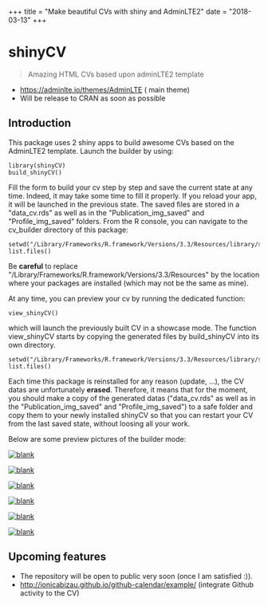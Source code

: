 +++
  title = "Make beautiful CVs with shiny and AdminLTE2"
  date = "2018-03-13"
+++

# shinyCV

> Amazing HTML CVs based upon adminLTE2 template

- https://adminlte.io/themes/AdminLTE ( main theme)
- Will be release to CRAN as soon as possible

## Introduction

This package uses 2 shiny apps to build awesome CVs based on the AdminLTE2 template.
Launch the builder by using:

```{r}
library(shinyCV)
build_shinyCV()
```

Fill the form to build your cv step by step and save the current state at any time.
Indeed, it may take some time to fill it properly. If you reload your app, it will
be launched in the previous state.
The saved files are stored in a "data_cv.rds" as well as in the 
"Publication_img_saved" and "Profile_img_saved" folders. From the R console,
you can navigate to the cv_builder directory of this package:

```{r}
setwd("/Library/Frameworks/R.framework/Versions/3.3/Resources/library/shinyCV/App/cv_builder/www/")
list.files()
```

Be **careful** to replace "/Library/Frameworks/R.framework/Versions/3.3/Resources" by
the location where your packages are installed (which may not be the same as mine).

At any time, you can preview your cv by running the dedicated function:

```{r}
view_shinyCV()
```

which will launch the previously built CV in a showcase mode. The function
view_shinyCV starts by copying the generated files by build_shinyCV into its own
directory.

```{r}
setwd("/Library/Frameworks/R.framework/Versions/3.3/Resources/library/shinyCV/App/cv_viewer/www/")
list.files()
```

Each time this package is reinstalled for any reason (update, ...), 
the CV datas are unfortunately **erased**. Therefore, it means that
for the moment, you should make a copy of the generated datas ("data_cv.rds" as well as in the 
"Publication_img_saved" and "Profile_img_saved") to a safe folder and copy them
to your newly installed shinyCV so that you can restart your CV from the last 
saved state, without loosing all your work.

Below are some preview pictures of the builder mode:

<a href="images/shinyCV_preview_1.png"><img src="images/shinyCV_preview_1.png" width="auto" height="auto" alt="blank"></a>

<a href="images/shinyCV_options.png"><img src="images/shinyCV_options.png" width="auto" height="auto" alt="blank"></a>

<a href="images/shinyCV_timeline.png"><img src="images/shinyCV_timeline.png" width="auto" height="auto" alt="blank"></a>

<a href="images/shinyCV_projects.png"><img src="images/shinyCV_projects.png" width="auto" height="auto" alt="blank"></a>

<a href="images/shinyCV_projects2.png"><img src="images/shinyCV_projects2.png" width="auto" height="auto" alt="blank"></a>

<a href="images/shinyCV_teaching.png"><img src="images/shinyCV_teaching.png" width="auto" height="auto" alt="blank"></a>

## Upcoming features

- The repository will be open to public very soon (once I am satisfied :)).
- http://ionicabizau.github.io/github-calendar/example/ (integrate Github activity to the CV)

